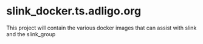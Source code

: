 # slink_docker.ts.adligo.org
This project will contain the various docker images that can assist with slink and the slink_group
